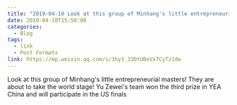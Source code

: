 ```yaml
---
title: "2019-04-10 Look at this group of Minhang's little entrepreneurial masters"
date: 2019-04-10T15:50:00
categories:
  - Blog
tags:
  - link
  - Post Formats
link: https://mp.weixin.qq.com/s/3hy3_33DtUBeVx7CyTz1dw
---
```

Look at this group of Minhang's little entrepreneurial masters! They are about to take the world stage!
Yu Zewei's team won the third prize in YEA China and will participate in the US finals 
